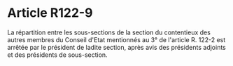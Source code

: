 # Article R122-9

La répartition entre les sous-sections de la section du contentieux des autres membres du Conseil d'Etat mentionnés au 3° de l'article R. 122-2 est arrêtée par le président de ladite section, après avis des présidents adjoints et des présidents de sous-section.
